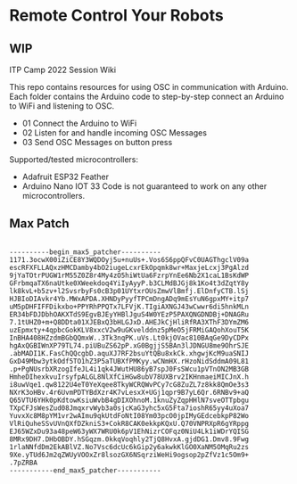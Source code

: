# Remote Control Your Robots 
## WIP

ITP Camp 2022 Session Wiki

This repo contains resources for using OSC in communication with Arduino. 
Each folder contains the Arduino code to step-by-step connect an Arduino to WiFi and listening to OSC.

- 01 Connect the Arduino to WiFi
- 02 Listen for and handle incoming OSC Messages
- 03 Send OSC Messages on button press

Supported/tested microcontrollers: 
- Adafruit ESP32 Feather
- Arduino Nano IOT 33
Code is not guaranteed to work on any other microcontrollers.

## Max Patch
<pre><code>
----------begin_max5_patcher----------
1171.3ocwX00iZiCE8Y3WQDOyj5u+nuUs+.Vos6S6ppQFvC0UAGThgclV09a
escRFXFLLAQxzHMCDamby4bO2iugeLcxrEkOpqmk8wr+MaxjeLcxj3PgAlzd
9jYaTOtrPUGW1rM55Z0Z8r4My4zO5hiWtUa6FzrpYnEe6Nb2X1caL1BsKdWP
GFrbmqaTX6naUtke0XWeekdoq4YiIyAyyP.b3CLMdBJGj8k1Ko4t3dZqtY8y
lk8kvL+b5zv+l2SvsrbyFs0cB3p01UYtxrOUsZmwVlBmfj.ElDnfyCTB.lSj
HJBIoDIAvkr4Yb.MWxAPDA.XHNDyPyyfTPCmDngADq9mEsYuN6gpxMY+itp7
uM5pDHFIFFDikxbo+PPYRhPPQTx7LFVjK.TIgiAXNGJ43wCwwr6di5hnkMLn
ER34bFDJDbhOAKXTdS9EgvBJEyYHBlJguS4W0YEzP5PAXQNGDNDBj+DNAGRu
7.1tUHZ0+m+Q8DDta01XJEBxQ3bHLGJxD.AHEJkCjHliRfRA3XThF3DYmZM6
uzEpmxty+4qpbcGokKLV8xxcV2w9uGKvelddnz5pMeO5jFRMiGAQohXouT5K
InBHA408HZzdmBGbQQmxW..3Tk3nqPK.uVs.Lt0kjOVac810BAqGe9DyCDPx
hgAxQGBIWnXP79TL74.piUBuZS62pP.xG0BgjjS5BAn3lJDNGU8me9OhrSJE
.abMADI1K.FasChQQcgbD.aquXJ7RF2bsuYtQBu8xkCk.xhgwjKcM9uaSNIJ
GxD49Mbw3ytkOdf5TO1hZ3P5aTUBXfPMKyy.wCNmHX.rHzoNidSddmA09L81
.p+PgNUsrbXRzogIfeJL4i1qk4JWutHU86yB7spJ0FsSWcu1pVTnON2MB3GB
HmheDIhexkvuIrsyfpALGL8NlXfCiHGw8ubV78UXBrv2IKHnmaeiMICJnX.h
i8uwVqe1.qw8122U4eT0YeXqee8TkyWCRQWvPCy7cG8ZuZL7z8kk8QmOe3s3
NXrK3oHBv.4r6UvmPDTYBdXzr4K7vLesxX+UGj1qpr9B7yL6Qr.6RNBv9+aQ
Q65VTU6YHk0pKdtowKsiuWvbB4gDIXOhnoM.1knuZyZqpHHlN7sveOTTpbgu
TXpCFJsWesZud08JmqxrvWyb3a0sjcKaG3yhc5xG5Fta7ioshR65yy4uXoa7
YuvxXc8M8pYM1vr2wAImu9qkUtdFoNtI08Ym03pcO0jpIMyGEdcebkpP82Wo
VlRiQuheSSvUVnQXfDZkniS3+CokR8CAK0ekkpKQxU.Q70VNPRXpR6gYRppg
EJ65WZxDu93a48peW63yWX7WRU0k6pV1EhNizrCOFqz0NiU4Lk1iWDrYQISG
8MRx9DH7.DHbOBDY.hSGqzm.0kkqVoqhly2TjQ8HvxA.gjdDG1.Dmv8.9Fwg
1rlaNNfdDm2EkABlVZ.No7Vsc6dcUc6kGip2y6akwkKlGO0XaNM5OMqRu2zs
9Xe.yTUd6Jm2qZWUyVOOxZr8lsozGX6NSqrziWeHi9ogsop2pZfVz1c5Om9+
.7pZRBA
-----------end_max5_patcher-----------
</code></pre>

